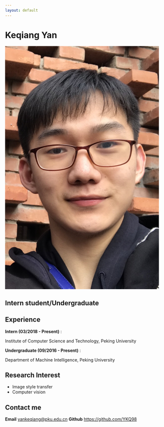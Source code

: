 ```yaml
---
layout: default
---
```


# Keqiang Yan

![Octocat](./photos/IMG.JPG)

## Intern student/Undergraduate

## Experience

**Intern (03/2018 - Present)** :

Institute of Computer Science and Technology, Peking University

**Undergraduate (09/2016 - Present)** :

Department of Machine Intelligence, Peking University

## Research Interest

*   Image style transfer
*   Computer vision

## Contact me

**Email** yankeqiang@pku.edu.cn
**Github** https://github.com/YKQ98
